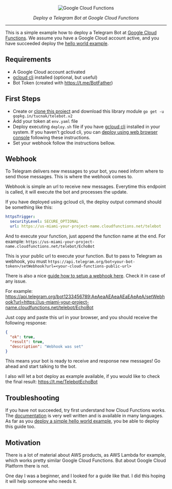
<p align="center">
  <img src="https://seeklogo.com/images/G/google-cloud-functions-logo-AECD57BFA2-seeklogo.com.png" alt="Google Cloud Functions"></a>
</p>
<p align="center">
    <em>Deploy a Telegram Bot at Google Cloud Functions</em>
</p>

---

This is a simple example how to deploy a Telegram Bot at [Google Cloud Functions](https://cloud.google.com/functions/ "Google Cloud Functions"). We assume you have a Google Cloud account active, and you have succeeded deploy the [hello world example](https://cloud.google.com/functions/docs/first-go "hello world example").



## Requirements
- A Google Cloud account activated
- [gcloud cli](https://cloud.google.com/sdk/gcloud "gcloud cli") installed (optional, but useful)
- Bot Token (created with https://t.me/BotFather)

## First Steps

- Create or [clone this project](https://github.com/seupedro/EchoTelegramBot) and download this library module `go get -u gopkg.in/tucnak/telebot.v2
  `
- Add your token at `env.yaml` file
- Deploy executing `deploy.sh` file if you have [gcloud cli](https://cloud.google.com/sdk/gcloud "gcloud cli ") installed in your system. If you haven't gcloud cli, you can [deploy using web browser console](https://cloud.google.com/functions/docs/deploying/console "deploy using web browser console") following these instructions.
- Set your webhook follow the instructions bellow.

## Webhook

To Telegram delivers new messages to your bot, you need inform where to send those messages. This is where the webhook comes to.

Webhook is simple an url to receive new messages. Everytime this endpoint is called, it will execute the bot and processes the update.

If you have deployed using gcloud cli, the deploy output command should be something like this:

```yaml
httpsTrigger:
  securityLevel: SECURE_OPTIONAL
  url: https://us-miami-your-project-name.cloudfunctions.net/telebot
```

And to execute your function, just append the function name at the end. For example:
`https://us-miami-your-project-name.cloudfunctions.net/telebot/EchoBot`

This is your public url to execute your function. But to pass to Telegram as webhook, you must
`https://api.telegram.org/bot<your-bot-token>/setWebhook?url=<your-cloud-functions-public-url>`

There is also a nice [guide how to setup a webhook here](https://panjeh.medium.com/telegram-bot-get-webhook-updates-send-message-49156ac02375 "guide how to setup a webhook here"). Check it in case of any issue.

For example:
https://api.telegram.org/bot1233456789:AeAeaAEAeaAEaEAeAeA/setWebhook?url=https://us-miami-your-project-name.cloudfunctions.net/telebot/EchoBot

Just copy and paste this url in your browser, and you should receive the following response:

```json
{
  "ok": true,
  "result": true,
  "description": "Webhook was set"
}
```

This means your bot is ready to receive and response new messages! Go ahead and start talking to the bot.

I also will let a bot deploy as example available, if you would like to check the final result: https://t.me/TelebotEchoBot

## Troubleshooting
If you have not succeeded, try first understand how Cloud Functions works. The [documentation](https://cloud.google.com/functions/docs "documentation") is very well written and is available in many languages. As far as you [deploy a simple hello world example](https://cloud.google.com/functions/docs/first-go "deploy a simple hello world example"), you be able to deploy this guide too.

## Motivation
There is a lot of material about AWS products, as AWS Lambda for example, which works pretty similar Google Cloud Functions. But about Google Cloud Platform there is not.

One day I was a beginner, and I looked for a guide like that. I did this hoping it will help someone who needs it.